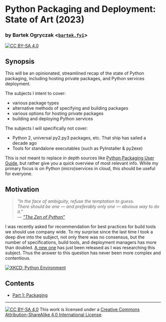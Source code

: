 # Python Packaging and Deployment: State of Art (2023)

### by Bartek Ogryczak <[`bartek.fyi`](https://bartek.fyi/)>

[![CC BY-SA 4.0][cc-by-sa-shield]][cc-by-sa]

## Synopsis

This will be an opinionated, streamlined recap of the state of Python packaging, including hosting private packages, 
and Python services deployment. 

The subjects I intent to cover:
- various package types
- alternative methods of specifying and building packages
- various options for hosting private packages
- building and deploying Python services 

The subjects I will specifically not cover:
- Python 2, universal py2.py3 packages, etc. That ship has sailed a decade ago 
- Tools for standalone executables (such as PyInstaller & py2exe)

This is not meant to replace in depth sources like [Python Packaging User Guide](https://packaging.python.org/), 
but rather give you a quick overview of most relevant info. While my primary focus is on Python (micro)services 
in cloud, this should be useful for everyone.  

## Motivation

> _"In the face of ambiguity, refuse the temptation to guess.  
> There should be one — and preferably only one — obvious way to do it."_  
>                  — _["The Zen of Python"](https://peps.python.org/pep-0020/)_ 

I was recently asked for recommendation for best practices for build tools we should use company wide. 
To my surprise since the last time I took a deep dive into the subject, not only there was no consensus, 
but the number of specifications, build tools, and deployment managers has more than doubled.
[A new one](https://github.com/mitsuhiko/rye) has just been released as I was researching this subject. 
Thus the answer to this question has never been more complex and contentious.  

[![XKCD: Python Environment](https://imgs.xkcd.com/comics/python_environment.png)](https://xkcd.com/1987/)

## Contents

* [Part 1: Packaging](packaging.md) 
<!-- * [Part 2: Specifying Dependencies](dependencies.md)
 * [Part 3: Hosting Packages (WIP)] -->

--- 
[![CC BY-SA 4.0][cc-by-sa-image]][cc-by-sa] This work is licensed under a [Creative Commons Attribution-ShareAlike 4.0 International License][cc-by-sa].

[cc-by-sa]: http://creativecommons.org/licenses/by-sa/4.0/
[cc-by-sa-image]: https://licensebuttons.net/l/by-sa/4.0/88x31.png
[cc-by-sa-shield]: https://img.shields.io/badge/License-CC%20BY--SA%204.0-lightgrey.svg
